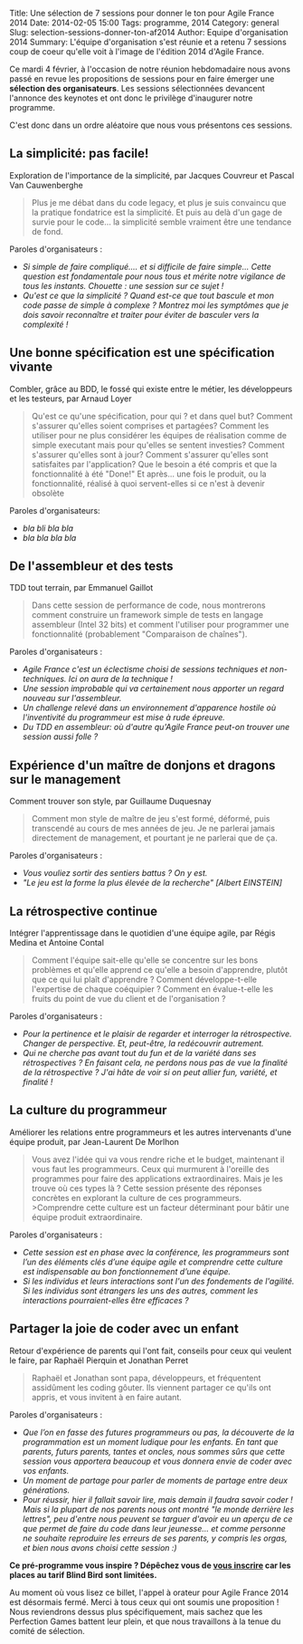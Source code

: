 Title: Une sélection de 7 sessions pour donner le ton pour Agile France 2014
Date: 2014-02-05 15:00
Tags: programme, 2014
Category: general
Slug: selection-sessions-donner-ton-af2014
Author: Equipe d'organisation 2014
Summary: L'équipe d'organisation s'est réunie et a retenu 7 sessions coup de coeur qu'elle voit à l'image de l'édition 2014 d'Agile France.

Ce mardi 4 février, à l'occasion de notre réunion hebdomadaire nous avons passé en revue les propositions de sessions pour en faire émerger une **sélection des organisateurs**.
Les sessions sélectionnées devancent l'annonce des keynotes et ont donc le privilège d'inaugurer notre programme.

C'est donc dans un ordre aléatoire que nous vous présentons ces sessions.

## La simplicité: pas facile! ##
Exploration de l'importance de la simplicité, par Jacques Couvreur et Pascal Van Cauwenberghe

> Plus je me débat dans du code legacy, et plus je suis convaincu que la pratique fondatrice est la simplicité.
> Et puis au delà d'un gage de survie pour le code… la simplicité semble vraiment être une tendance de fond.

Paroles d'organisateurs :

- *Si simple de faire compliqué.... et si difficile de faire simple... Cette question est fondamentale pour nous tous et mérite notre vigilance de tous les instants. Chouette : une session sur ce sujet !*
- *Qu'est ce que la simplicité ? Quand est-ce que tout bascule et mon code passe de simple à complexe ? Montrez moi les symptômes que je dois savoir reconnaître et traiter pour éviter de basculer vers la complexité !* 

## Une bonne spécification est une spécification vivante ##
Combler, grâce au BDD, le fossé qui existe entre le métier, les développeurs et les testeurs, par Arnaud Loyer

> Qu'est ce qu'une spécification, pour qui ? et dans quel but? 
> Comment s'assurer qu'elles soient comprises et partagées? 
> Comment les utiliser pour ne plus considérer les équipes de réalisation comme de simple executant mais pour qu'elles se sentent investies? 
> Comment s'assurer qu'elles sont à jour? 
> Comment s'assurer qu'elles sont satisfaites par l'application? Que le besoin a été compris et que la fonctionnalité à été "Done!" 
> Et après... une fois le produit, ou la fonctionnalité, réalisé à quoi servent-elles si ce n'est à devenir obsolète

Paroles d'organisateurs:

- *bla bli bla bla* 
- *bla bla bla bla*

## De l'assembleur et des tests ##
TDD tout terrain, par Emmanuel Gaillot

> Dans cette session de performance de code, nous montrerons comment construire un framework simple de tests en langage assembleur (Intel 32 bits) et comment l'utiliser pour programmer une fonctionnalité (probablement "Comparaison de chaînes").

Paroles d'organisateurs :

- *Agile France c'est un éclectisme choisi de sessions techniques et non-techniques. Ici on aura de la technique !*
- *Une session improbable qui va certainement nous apporter un regard nouveau sur l'assembleur.*
- *Un challenge relevé dans un environnement d'apparence hostile où l'inventivité du programmeur est mise à rude épreuve.*
- *Du TDD en assembleur: où d'autre qu'Agile France peut-on trouver une session aussi folle ?*

## Expérience d'un maître de donjons et dragons sur le management ##
Comment trouver son style, par Guillaume Duquesnay

> Comment mon style de maître de jeu s'est formé, déformé, puis transcendé au cours de mes années de jeu. Je ne parlerai jamais directement de management, et pourtant je ne parlerai que de ça.

Paroles d'organisateurs :

- *Vous vouliez sortir des sentiers battus ? On y est.* 
- *"Le jeu est la forme la plus élevée de la recherche" [Albert EINSTEIN]*

## La rétrospective continue ##
Intégrer l'apprentissage dans le quotidien d'une équipe agile, par Régis Medina et Antoine Contal

>Comment l'équipe sait-elle qu'elle se concentre sur les bons problèmes et qu'elle apprend ce qu'elle a besoin d'apprendre, plutôt que ce qui lui plaît d'apprendre ?
>Comment développe-t-elle l'expertise de chaque coéquipier ?
>Comment en évalue-t-elle les fruits du point de vue du client et de l'organisation ?

Paroles d'organisateurs :

- *Pour la pertinence et le plaisir de regarder et interroger la rétrospective. Changer de perspective. Et, peut-être, la redécouvrir autrement.*
- *Qui ne cherche pas avant tout du fun et de la variété dans ses rétrospectives ? En faisant cela, ne perdons nous pas de vue la finalité de la rétrospective ? J'ai hâte de voir si on peut allier fun, variété, et finalité !*

## La culture du programmeur ##
Améliorer les relations entre programmeurs et les autres intervenants d'une équipe produit, par Jean-Laurent De Morlhon

> Vous avez l'idée qui va vous rendre riche et le budget, maintenant il vous faut les programmeurs. Ceux qui murmurent à l'oreille des programmes pour faire des applications extraordinaires. Mais je les trouve où ces types là ? Cette session présente des réponses concrètes en explorant la culture de ces programmeurs. >Comprendre cette culture est un facteur déterminant pour bâtir une équipe produit extraordinaire.

Paroles d'organisateurs :

- *Cette session est en phase avec la conférence, les programmeurs sont l’un des éléments clés d’une équipe agile et comprendre cette culture est indispensable au bon fonctionnement d’une équipe.*
- *Si les individus et leurs interactions sont l'un des fondements de l'agilité. Si les individus sont étrangers les uns des autres, comment les interactions pourraient-elles être efficaces ?*

## Partager la joie de coder avec un enfant ##
Retour d'expérience de parents qui l'ont fait, conseils pour ceux qui veulent le faire, par Raphaël Pierquin et Jonathan Perret

> Raphaël et Jonathan sont papa, développeurs, et fréquentent assidûment les coding gôuter. Ils viennent partager ce qu'ils ont appris, et vous invitent à en faire autant.

Paroles d'organisateurs :

- *Que l’on en fasse des futures programmeurs ou pas, la découverte de la programmation est un moment ludique pour les enfants. En tant que parents, futurs parents, tantes et oncles, nous sommes sûrs que cette session vous apportera beaucoup et vous donnera envie de coder avec vos enfants.*
- *Un moment de partage pour parler de moments de partage entre deux générations.*
- *Pour réussir, hier il fallait savoir lire, mais demain il faudra savoir coder ! Mais si la plupart de nos parents nous ont montré "le monde derrière les lettres", peu d'entre nous peuvent se targuer d'avoir eu un aperçu de ce que permet de faire du code dans leur jeunesse... et comme personne ne souhaite reproduire les erreurs de ses parents, y compris les orgas, et bien nous avons choisi cette session  :)*

**Ce pré-programme vous inspire ? Dépêchez vous de [vous inscrire][1] car les places au tarif Blind Bird sont limitées.**

Au moment où vous lisez ce billet, l'appel à orateur pour Agile France 2014 est désormais fermé.
Merci à tous ceux qui ont soumis une proposition ! Nous reviendrons dessus plus spécifiquement, mais sachez que les Perfection Games battent leur plein, et que nous travaillons à la tenue du comité de sélection.

[1]: http://www.conference-agile.fr/
